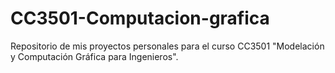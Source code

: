 # CC3501-Computacion-grafica
Repositorio de mis proyectos personales para el curso CC3501 "Modelación y Computación Gráfica para Ingenieros".
